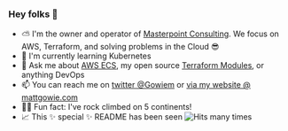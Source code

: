 ### Hey folks 👋

- ⛅️ I'm the owner and operator of [Masterpoint Consulting](https://masterpoint.io). We focus on AWS, Terraform, and solving problems in the Cloud 😎
- 🐳 I'm currently learning Kubernetes 
- 💬 Ask me about [AWS ECS](https://youtu.be/pOvV0FypJA0?t=19), my open source [Terraform Modules](https://github.com/masterpointio?q=terraform&type=&language=hcl), or anything DevOps
- 📫 You can reach me on [twitter @Gowiem](https://twitter.com/Gowiem) or [via my website @ mattgowie.com](https://masterpoint.io)
- 🧗‍♂️ Fun fact: I've rock climbed on 5 continents! 
- 📈 This ✨ special ✨ README has been seen ![Hits](https://hitcounter.pythonanywhere.com/count/tag.svg?url=https%3A%2F%2Fgithub.com%2FGowiem) many times
